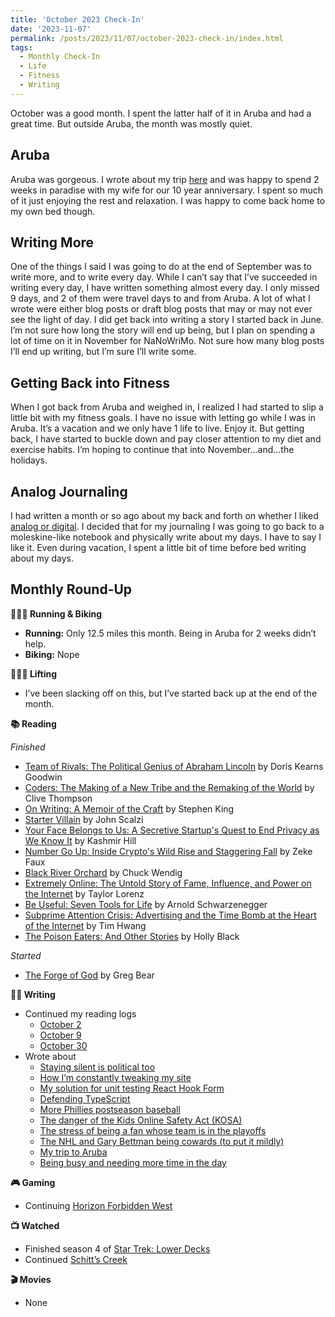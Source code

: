 ```yaml
---
title: 'October 2023 Check-In'
date: '2023-11-07'
permalink: /posts/2023/11/07/october-2023-check-in/index.html
tags:
  - Monthly Check-In
  - Life
  - Fitness
  - Writing
---
```


October was a good month. I spent the latter half of it in Aruba and had a great time. But outside Aruba, the month was mostly quiet.
<!-- excerpt -->

## Aruba

Aruba was gorgeous. I wrote about my trip [here](https://kpwags.com/posts/2023/10/29/aruba) and was happy to spend 2 weeks in paradise with my wife for our 10 year anniversary. I spent so much of it just enjoying the rest and relaxation. I was happy to come back home to my own bed though.

## Writing More

One of the things I said I was going to do at the end of September was to write more, and to write every day. While I can’t say that I’ve succeeded in writing every day, I have written something almost every day. I only missed 9 days, and 2 of them were travel days to and from Aruba. A lot of what I wrote were either blog posts or draft blog posts that may or may not ever see the light of day. I did get back into writing a story I started back in June. I’m not sure how long the story will end up being, but I plan on spending a lot of time on it in November for NaNoWriMo. Not sure how many blog posts I’ll end up writing, but I’m sure I’ll write some.

## Getting Back into Fitness

When I got back from Aruba and weighed in, I realized I had started to slip a little bit with my fitness goals. I have no issue with letting go while I was in Aruba. It’s a vacation and we only have 1 life to live. Enjoy it. But getting back, I have started to buckle down and pay closer attention to my diet and exercise habits. I’m hoping to continue that into November...and...the holidays.

## Analog Journaling

I had written a month or so ago about my back and forth on whether I liked [analog or digital](https://kpwags.com/posts/2023/09/28/analog-versus-digital). I decided that for my journaling I was going to go back to a moleskine-like notebook and physically write about my days. I have to say I like it. Even during vacation, I spent a little bit of time before bed writing about my days.

## Monthly Round-Up

**🏃🏼‍♂️ Running & Biking**

* **Running:** Only 12.5 miles this month. Being in Aruba for 2 weeks didn’t help.
* **Biking:** Nope

**🏋🏼‍♂️ Lifting**

* I’ve been slacking off on this, but I’ve started back up at the end of the month.

**📚 Reading**

*Finished*
* [Team of Rivals: The Political Genius of Abraham Lincoln](https://bookshop.org/books/team-of-rivals-the-political-genius-of-abraham-lincoln/9780743270755) by Doris Kearns Goodwin
* [Coders: The Making of a New Tribe and the Remaking of the World](https://bookshop.org/p/books/coders-the-making-of-a-new-tribe-and-the-remaking-of-the-world-clive-thompson/12477150?ean=9780735220584) by Clive Thompson
* [On Writing: A Memoir of the Craft](https://bookshop.org/p/books/on-writing-a-memoir-of-the-craft-stephen-king/14560198) by Stephen King
* [Starter Villain](https://bookshop.org/p/books/starter-villain-john-scalzi/18753219?ean=9780765389220) by John Scalzi
* [Your Face Belongs to Us: A Secretive Startup's Quest to End Privacy as We Know It](https://bookshop.org/p/books/your-face-belongs-to-us-a-secretive-startup-s-quest-to-end-privacy-as-we-know-it-kashmir-hill/19573494?ean=9780593448564) by Kashmir Hill
* [Number Go Up: Inside Crypto's Wild Rise and Staggering Fall](https://bookshop.org/p/books/number-go-up-inside-crypto-s-wild-rise-and-staggering-fall-zeke-faux/19900961?ean=9780593443811) by Zeke Faux
* [Black River Orchard](https://bookshop.org/p/books/black-river-orchard-chuck-wendig/19598190?ean=9780593158746) by Chuck Wendig
* [Extremely Online: The Untold Story of Fame, Influence, and Power on the Internet](https://bookshop.org/p/books/extremely-online-the-untold-story-of-fame-influence-and-power-on-the-internet-taylor-lorenz/19718842?ean=9781982146863) by Taylor Lorenz
* [Be Useful: Seven Tools for Life](https://bookshop.org/p/books/be-useful-seven-tools-for-life-arnold-schwartzenegger/19976031) by Arnold Schwarzenegger
* [Subprime Attention Crisis: Advertising and the Time Bomb at the Heart of the Internet](https://bookshop.org/books/subprime-attention-crisis-advertising-and-the-time-bomb-at-the-heart-of-the-internet/9780374538651) by Tim Hwang
* [The Poison Eaters: And Other Stories](https://bookshop.org/p/books/the-poison-eaters-and-other-stories-holly-black/6315246) by Holly Black

*Started*
* [The Forge of God](https://bookshop.org/p/books/the-forge-of-god-greg-bear/7252312) by Greg Bear

**✍🏻 Writing**

* Continued my reading logs
  * [October 2](https://kpwags.com/reading-log/46)
  * [October 9](https://kpwags.com/reading-log/47)
  * [October 30](https://kpwags.com/reading-log/48)
* Wrote about
  * [Staying silent is political too](https://kpwags.com/posts/2023/10/01/staying-silent-is-political-too)
  * [How I’m constantly tweaking my site](https://kpwags.com/posts/2023/10/02/personal-sites-are-never-done)
  * [My solution for unit testing React Hook Form](https://kpwags.com/posts/2023/10/03/unit-testing-and-react-hook-form)
  * [Defending TypeScript](https://kpwags.com/posts/2023/10/06/in-defense-of-typescript)
  * [More Phillies postseason baseball](https://kpwags.com/posts/2023/10/06/its-another-red-october)
  * [The danger of the Kids Online Safety Act (KOSA)](https://kpwags.com/posts/2023/10/07/the-kids-online-safety-act-must-fail)
  * [The stress of being a fan whose team is in the playoffs](https://kpwags.com/posts/2023/10/09/the-stress-of-the-playoffs)
  * [The NHL and Gary Bettman being cowards (to put it mildly)](https://kpwags.com/posts/2023/10/13/gary-bettman-and-the-nhl-are-cowards-part-2)
  * [My trip to Aruba](https://kpwags.com/posts/2023/10/29/aruba)
  * [Being busy and needing more time in the day](https://kpwags.com/posts/2023/10/30/i-need-more-time-in-the-day)

**🎮 Gaming**

* Continuing [Horizon Forbidden West](https://www.playstation.com/en-us/games/horizon-forbidden-west/)

**📺 Watched**

* Finished season 4 of [Star Trek: Lower Decks](https://www.imdb.com/title/tt9184820/)
* Continued [Schitt’s Creek](https://www.imdb.com/title/tt3526078/)

**🎬 Movies**

* None